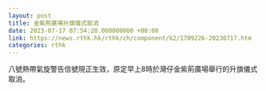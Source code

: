 ```yaml
---
layout: post
title: 金紫荊廣場升旗儀式取消
date: 2023-07-17 07:54:28.000000000 +08:00
link: https://news.rthk.hk/rthk/ch/component/k2/1709226-20230717.htm
categories: rthk
---
```


八號熱帶氣旋警告信號現正生效，原定早上8時於灣仔金紫荊廣場舉行的升旗儀式取消。

